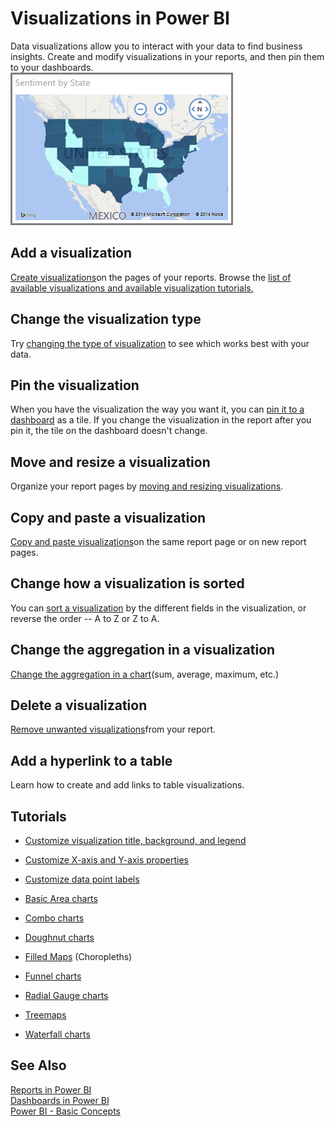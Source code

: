 ﻿<properties 
   pageTitle="Visualizations in Power BI"
   description="Visualizations in Power BI"
   services="powerbi" 
   documentationCenter="" 
   authors="jastru" 
   manager="mblythe" 
   editor=""
   tags=""/>
 
<tags
   ms.service="powerbi"
   ms.devlang="NA"
   ms.topic="article"
   ms.tgt_pltfrm="NA"
   ms.workload="powerbi"
   ms.date="10/15/2015"
   ms.author="jastru"/>

# Visualizations in Power BI  

Data visualizations allow you to interact with your data to find business insights. Create and modify visualizations in your reports, and then pin them to your dashboards.   
![](media/powerbi-service-visualizations-for-reports/PBI_ChoroUSSentiment.png)

## Add a visualization  
[Create visualizations](https://powerbi.uservoice.com/knowledgebase/articles/441777-part-i-add-visualizations-to-a-power-bi-report)on the pages of your reports. Browse the [list of available visualizations and available visualization tutorials.](powerbi-service-visualization-types-for-reports-and-q-and-a.md) 

## Change the visualization type  
Try [changing the type of visualization](powerbi-service-change-the-type-of-visualization-in-a-report.md) to see which works best with your data.

## Pin the visualization  
When you have the visualization the way you want it, you can [pin it to a dashboard](powerbi-service-pin-a-tile-to-a-dashboard-from-a-report.md) as a tile. If you change the visualization in the report after you pin it, the tile on the dashboard doesn't change.

## Move and resize a visualization  
Organize your report pages by [moving and resizing visualizations](powerbi-service-move-and-resize-a-visualization.md).

## Copy and paste a visualization  
[Copy and paste visualizations](powerbi-service-copy-and-paste-a-visualization.md)on the same report page or on new report pages. 

## Change how a visualization is sorted  
You can [sort a visualization](powerbi-service-change-how-a-chart-is-sorted.md) by the different fields in the visualization, or reverse the order -- A to Z or Z to A.

## Change the aggregation in a visualization  
[Change the aggregation in a chart](powerbi-service-change-the-aggregation-in-a-chart.md)(sum, average, maximum, etc.)

## Delete a visualization  
[Remove unwanted visualizations](powerbi-service-delete-a-visualization.md)from your report.

## Add a hyperlink to a table  
Learn how to create and add links to table visualizations.

## Tutorials  
-   [Customize visualization title, background, and legend](https://support.powerbi.com/knowledgebase/articles/637423%0A)

-   [Customize X-axis and Y-axis properties](https://support.powerbi.com/knowledgebase/articles/637429%0A)

-   [Customize data point labels](https://support.powerbi.com/knowledgebase/articles/637417%0A)

-   [Basic Area charts](https://support.powerbi.com/knowledgebase/articles/653149)

-   [Combo charts](https://support.powerbi.com/knowledgebase/articles/436737)

-   [Doughnut charts](https://support.powerbi.com/knowledgebase/articles/653143)

-   [Filled Maps](https://support.powerbi.com/knowledgebase/articles/556194%0A) (Choropleths)

-   [Funnel charts](https://support.powerbi.com/knowledgebase/articles/556197%0A)

-   [Radial Gauge charts](https://support.powerbi.com/knowledgebase/articles/556188%0A)

-   [Treemaps](https://support.powerbi.com/knowledgebase/articles/556200)

-   [Waterfall charts](https://support.powerbi.com/knowledgebase/articles/653140)

## See Also  
[Reports in Power BI](https://support.powerbi.com/knowledgebase/articles/425684)  
[Dashboards in Power BI](powerbi-service-dashboards.md)  
[Power BI - Basic Concepts](powerbi-service-basic-concepts.md)  